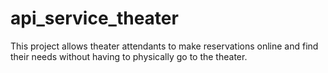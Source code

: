 # api_service_theater
This project allows theater attendants to make reservations online and find their needs without having to physically go to the theater.
